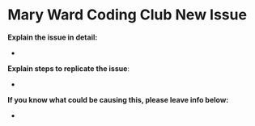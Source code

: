 # Mary Ward Coding Club New Issue

**Explain the issue in detail:**

- 

**Explain steps to replicate the issue**:

-

**If you know what could be causing this, please leave info below:**

-
